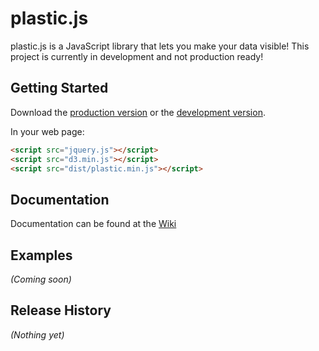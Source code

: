 # plastic.js

plastic.js is a JavaScript library that lets you make your data visible!
This project is currently in development and not production ready!

## Getting Started

Download the [production version][min] or the [development version][max].

[min]: https://raw.github.com/Fannon/jquery-plasticjs/master/dist/jquery.plastic.min.js
[max]: https://raw.github.com/Fannon/jquery-plasticjs/master/dist/jquery.plastic.js

In your web page:

```html
<script src="jquery.js"></script>
<script src="d3.min.js"></script>
<script src="dist/plastic.min.js"></script>
```


## Documentation
Documentation can be found at the [Wiki](https://github.com/Fannon/plastic.js/wiki)

## Examples
_(Coming soon)_

## Release History
_(Nothing yet)_
